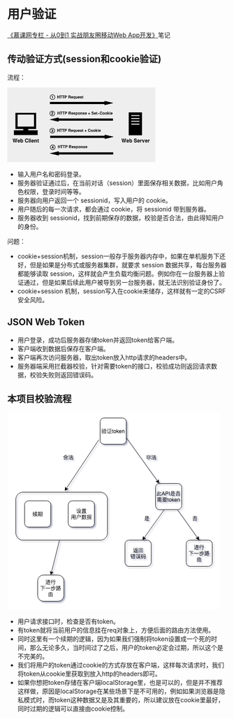 # 用户验证

[《慕课网专栏 - 从0到1 实战朋友圈移动Web App开发》](https://www.imooc.com/read/42)笔记

## 传动验证方式(session和cookie验证)

流程：

![jsonwebtoken01](./images/jsonwebtoken01.png)

+ 输入用户名和密码登录。
+ 服务器验证通过后，在当前对话（session）里面保存相关数据，比如用户角色权限，登录时间等等。
+ 服务器向用户返回一个 sessionid，写入用户的 cookie。
+ 用户随后的每一次请求，都会通过 cookie，将 sessionid 带到服务器。
+ 服务器收到 sessionid，找到前期保存的数据，校验是否合法，由此得知用户的身份。

问题：

+ cookie+session机制，session一般存于服务器内存中，如果在单机服务下还好，但是如果是分布式或服务器集群，就要求 session 数据共享，每台服务器都能够读取 session，这样就会产生负载均衡问题。例如你在一台服务器上验证通过，但是如果后续此用户被导到另一台服务器，就无法识别验证身份了。
+ cookie+session 机制，session写入在cookie来储存，这样就有一定的CSRF安全风险。

## JSON Web Token

+ 用户登录，成功后服务器存储token并返回token给客户端。
+ 客户端收到数据后保存在客户端。
+ 客户端再次访问服务器，取出token放入http请求的headers中。
+ 服务器端采用拦截器校验，针对需要token的接口，校验成功则返回请求数据，校验失败则返回错误码。

## 本项目校验流程

![jsonwebtoken02](./images/jsonwebtoken02.png)

+ 用户请求接口时，检查是否有token。
+ 有token就将当前用户的信息挂在req对象上，方便后面的路由方法使用。
+ 同时这里有一个续期的逻辑，因为如果我们强制将token设置成一个死的时间，那么无论多久，当时间过了之后，用户的token必定会过期，所以这个是不完美的。
+ 我们将用户的token通过cookie的方式存放在客户端，这样每次请求时，我们将token从cookie里获取到放入http的headers即可。
+ 如果你想把token存储在客户端localStorage里，也是可以的，但是并不推荐这样做，原因是localStorage在某些场景下是不可用的，例如如果浏览器是隐私模式时，而token这种数据又是及其重要的，所以建议放在cookie里最好，同时过期的逻辑可以直接由cookie控制。
